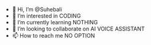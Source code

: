- 👋 Hi, I’m @Suhebali
- 👀 I’m interested in CODING
- 🌱 I’m currently learning NOTHING
- 💞️ I’m looking to collaborate on AI VOICE ASSISTANT
- 📫 How to reach me NO OPTION

<!---
Suhebali/Suhebali is a ✨ special ✨ repository because its `README.md` (this file) appears on your GitHub profile.
You can click the Preview link to take a look at your changes.
--->
